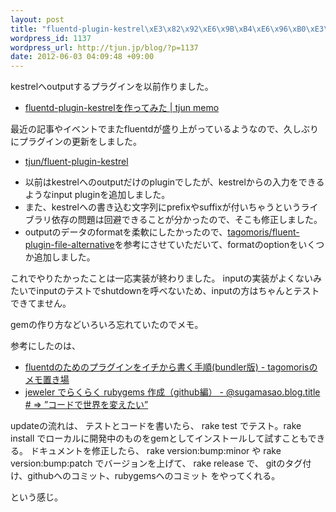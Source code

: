 ```yaml
--- 
layout: post
title: "fluentd-plugin-kestrel\xE3\x82\x92\xE6\x9B\xB4\xE6\x96\xB0\xE3\x81\x97\xE3\x81\xBE\xE3\x81\x97\xE3\x81\x9F"
wordpress_id: 1137
wordpress_url: http://tjun.jp/blog/?p=1137
date: 2012-06-03 04:09:48 +09:00
---
```

kestrelへoutputするプラグインを以前作りました。

<ul>
	<li><a href="http://tjun.jp/blog/2012/02/fluentd-plugin-kestrel/">fluentd-plugin-kestrelを作ってみた | tjun memo</a></li>
</ul>


最近の記事やイベントでまたfluentdが盛り上がっているようなので、久しぶりにプラグインの更新をしました。
<ul>
	<li><a href="https://github.com/tjun/fluent-plugin-kestrel">tjun/fluent-plugin-kestrel</a></li>
</ul>


<ul>
	<li>以前はkestrelへのoutputだけのpluginでしたが、kestrelからの入力をできるようなinput pluginを追加しました。</li>
	<li>また、kestrelへの書き込む文字列にprefixやsuffixが付いちゃうというライブラリ依存の問題は回避できることが分かったので、そこも修正しました。</li>
	<li>outputのデータのformatを柔軟にしたかったので、<a href="https://github.com/tagomoris/fluent-plugin-file-alternative">tagomoris/fluent-plugin-file-alternative</a>を参考にさせていただいて、formatのoptionをいくつか追加しました。</li>
</ul>

これでやりたかったことは一応実装が終わりました。
inputの実装がよくないみたいでinputのテストでshutdownを呼べないため、inputの方はちゃんとテストできてません。



gemの作り方などいろいろ忘れていたのでメモ。

参考にしたのは、
<ul>
	<li><a href="http://d.hatena.ne.jp/tagomoris/20120221/1329815126">fluentdのためのプラグインをイチから書く手順(bundler版) - tagomorisのメモ置き場</a></li>
	<li><a href="http://d.hatena.ne.jp/seiunsky/20090723/1248357767">jeweler でらくらく rubygems 作成（github編） - @sugamasao.blog.title # =&gt; ”コードで世界を変えたい”</a></li>
</ul>

updateの流れは、
テストとコードを書いたら、
rake test でテスト。rake install でローカルに開発中のものをgemとしてインストールして試すこともできる。
ドキュメントを修正したら、
rake version:bump:minor や rake version:bump:patch でバージョンを上げて、
rake release で、 gitのタグ付け、githubへのコミット、rubygemsへのコミット をやってくれる。

という感じ。
